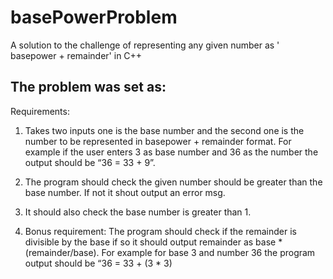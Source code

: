 # basePowerProblem
A solution to the challenge of representing any given number as ' basepower + remainder' in C++


## The problem was set as:
Requirements:

1. Takes two inputs one is the base number and the second one is the number to be
represented in basepower + remainder format. For example if the user enters 3 as base
number and 36 as the number the output should be “36 = 33 + 9”.

2. The program should check the given number should be greater than the base number. If
not it shout output an error msg.

3. It should also check the base number is greater than 1.

4. Bonus requirement: The program should check if the remainder is divisible by the
base if so it should output remainder as base * (remainder/base). For example for base
3 and number 36 the program output should be “36 = 33 + (3 * 3)
